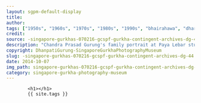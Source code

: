 ```yaml
---
layout: sgpm-default-display
title: 
author: 
tags: ["1950s", "1960s", "1970s", "1980s", "1990s", "bhairahawa", "dharan", "gurkhas", "kathmandu", "nepal", "pokhara", "singapore", "singapore gurkha archive", "singapore gurkha old photographs", "singapore gurkha photography museum", "singapore gurkhas"]
credit: 
source: -singapore-gurkhas-070216-gcspf-gurkha-contingent-archives-dg-44
description: "Chandra Prasad Gurung's family portrait at Paya Lebar studio. Date: Early 1970s."
copyright: DhanpatiGurung-SingaporeGurkhaPhotographyMuseum
slug: -singapore-gurkhas-070216-gcspf-gurkha-contingent-archives-dg-44
date: 2014-10-07
img_path: singapore-gurkhas-070216-gcspf-gurkha-contingent-archives-dg-44.jpg
category: singapore-gurkha-photography-museum
---
```

	 		

	 		<h1></h1>
	 		{{ site.tags }}
	 		
